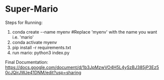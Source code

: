 # Super-Mario

Steps for Running:

1. conda create --name myenv #Replace 'myenv' with the name you want i.e. 'mario'
2. conda activate myenv
3. pip install -r requirements.txt
4. run mario: python3 index.py

Final Documentation:
https://docs.google.com/document/d/1b3JpMzwVO4H5L4ySzBJ385jP3Ez50cJQirJWJe41DNM/edit?usp=sharing
